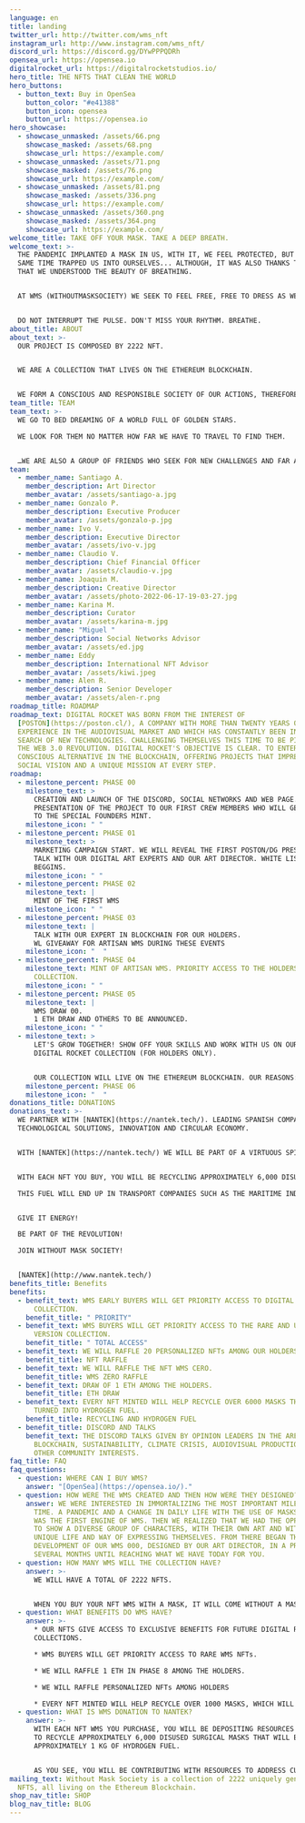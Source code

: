 ```yaml
---
language: en
title: landing
twitter_url: http://twitter.com/wms_nft
instagram_url: http://www.instagram.com/wms_nft/
discord_url: https://discord.gg/DYwPPPQDRh
opensea_url: https://opensea.io
digitalrocket_url: https://digitalrocketstudios.io/
hero_title: THE NFTS THAT CLEAN THE WORLD
hero_buttons:
  - button_text: Buy in OpenSea
    button_color: "#e41388"
    button_icon: opensea
    button_url: https://opensea.io
hero_showcase:
  - showcase_unmasked: /assets/66.png
    showcase_masked: /assets/68.png
    showcase_url: https://example.com/
  - showcase_unmasked: /assets/71.png
    showcase_masked: /assets/76.png
    showcase_url: https://example.com/
  - showcase_unmasked: /assets/81.png
    showcase_masked: /assets/336.png
    showcase_url: https://example.com/
  - showcase_unmasked: /assets/360.png
    showcase_masked: /assets/364.png
    showcase_url: https://example.com/
welcome_title: TAKE OFF YOUR MASK. TAKE A DEEP BREATH.
welcome_text: >-
  THE PANDEMIC IMPLANTED A MASK IN US, WITH IT, WE FEEL PROTECTED, BUT AT THE
  SAME TIME TRAPPED US INTO OURSELVES... ALTHOUGH, IT WAS ALSO THANKS TO IT,
  THAT WE UNDERSTOOD THE BEAUTY OF BREATHING.


  AT WMS (WITHOUTMASKSOCIETY) WE SEEK TO FEEL FREE, FREE TO DRESS AS WE WANT, FREE TO MOVE AS WE WANT, FREE TO BREATHE AS WE WANT, AND TO SEEK TIRELESSLY TO BE AND FEEL EQUALLY HUMAN.


  DO NOT INTERRUPT THE PULSE. DON'T MISS YOUR RHYTHM. BREATHE.
about_title: ABOUT
about_text: >-
  OUR PROJECT IS COMPOSED BY 2222 NFT.


  WE ARE A COLLECTION THAT LIVES ON THE ETHEREUM BLOCKCHAIN.


  WE FORM A CONSCIOUS AND RESPONSIBLE SOCIETY OF OUR ACTIONS, THEREFORE, WHEN PURCHASING AN NFT WMS WE WILL BE HELPING TO RECOVER DISUSED MASKS TO CONVERT THEM INTO ENERGY.
team_title: TEAM
team_text: >-
  WE GO TO BED DREAMING OF A WORLD FULL OF GOLDEN STARS.

  WE LOOK FOR THEM NO MATTER HOW FAR WE HAVE TO TRAVEL TO FIND THEM.


  …WE ARE ALSO A GROUP OF FRIENDS WHO SEEK FOR NEW CHALLENGES AND FAR AWAY HORIZONS, THAT MAKE US VIBRATE AT NIGHT AND DREAM BY DAY…
team:
  - member_name: Santiago A.
    member_description: Art Director
    member_avatar: /assets/santiago-a.jpg
  - member_name: Gonzalo P.
    member_description: Executive Producer
    member_avatar: /assets/gonzalo-p.jpg
  - member_name: Ivo V.
    member_description: Executive Director
    member_avatar: /assets/ivo-v.jpg
  - member_name: Claudio V.
    member_description: Chief Financial Officer
    member_avatar: /assets/claudio-v.jpg
  - member_name: Joaquin M.
    member_description: Creative Director
    member_avatar: /assets/photo-2022-06-17-19-03-27.jpg
  - member_name: Karina M.
    member_description: Curator
    member_avatar: /assets/karina-m.jpg
  - member_name: "Miguel "
    member_description: Social Networks Advisor
    member_avatar: /assets/ed.jpg
  - member_name: Eddy
    member_description: International NFT Advisor
    member_avatar: /assets/kiwi.jpeg
  - member_name: Alen R.
    member_description: Senior Developer
    member_avatar: /assets/alen-r.png
roadmap_title: ROADMAP
roadmap_text: DIGITAL ROCKET WAS BORN FROM THE INTEREST OF
  [POSTON](https://poston.cl/), A COMPANY WITH MORE THAN TWENTY YEARS OF
  EXPERIENCE IN THE AUDIOVISUAL MARKET AND WHICH HAS CONSTANTLY BEEN IN THE
  SEARCH OF NEW TECHNOLOGIES. CHALLENGING THEMSELVES THIS TIME TO BE PIONEERS IN
  THE WEB 3.0 REVOLUTION. DIGITAL ROCKET'S OBJECTIVE IS CLEAR. TO ENTER AS A
  CONSCIOUS ALTERNATIVE IN THE BLOCKCHAIN, OFFERING PROJECTS THAT IMPREGNATE A
  SOCIAL VISION AND A UNIQUE MISSION AT EVERY STEP.
roadmap:
  - milestone_percent: PHASE 00
    milestone_text: >
      CREATION AND LAUNCH OF THE DISCORD, SOCIAL NETWORKS AND WEB PAGE.
      PRESENTATION OF THE PROJECT TO OUR FIRST CREW MEMBERS WHO WILL GET ACCESS
      TO THE SPECIAL FOUNDERS MINT.
    milestone_icon: " "
  - milestone_percent: PHASE 01
    milestone_text: >
      MARKETING CAMPAIGN START. WE WILL REVEAL THE FIRST POSTON/DG PRESENTATION
      TALK WITH OUR DIGITAL ART EXPERTS AND OUR ART DIRECTOR. WHITE LIST PROCESS
      BEGGINS. 
    milestone_icon: " "
  - milestone_percent: PHASE 02
    milestone_text: |
      MINT OF THE FIRST WMS
    milestone_icon: " "
  - milestone_percent: PHASE 03
    milestone_text: |
      TALK WITH OUR EXPERT IN BLOCKCHAIN ​​FOR OUR HOLDERS.
      WL GIVEAWAY FOR ARTISAN WMS DURING THESE EVENTS
    milestone_icon: "  "
  - milestone_percent: PHASE 04
    milestone_text: MINT OF ARTISAN WMS. PRIORITY ACCESS TO THE HOLDERS OF THE FIRST
      COLLECTION.
    milestone_icon: " "
  - milestone_percent: PHASE 05
    milestone_text: |
      WMS DRAW 00. 
      1 ETH DRAW AND OTHERS TO BE ANNOUNCED.
    milestone_icon: " "
  - milestone_text: >
      LET'S GROW TOGETHER! SHOW OFF YOUR SKILLS AND WORK WITH US ON OUR UPCOMING
      DIGITAL ROCKET COLLECTION (FOR HOLDERS ONLY).


      OUR COLLECTION WILL LIVE ON THE ETHEREUM BLOCKCHAIN. OUR REASONS: PROOF OF STAKE AND ECO FRIENDLY STEERING.
    milestone_percent: PHASE 06
    milestone_icon: "  "
donations_title: DONATIONS
donations_text: >-
  WE PARTNER WITH [NANTEK](https://nantek.tech/). LEADING SPANISH COMPANY IN
  TECHNOLOGICAL SOLUTIONS, INNOVATION AND CIRCULAR ECONOMY.


  WITH [NANTEK](https://nantek.tech/) WE WILL BE PART OF A VIRTUOUS SPIRAL.


  WITH EACH NFT YOU BUY, YOU WILL BE RECYCLING APPROXIMATELY 6,000 DISUSED MASKS THAT WILL BE CONVERTED INTO APPROXIMATELY 1K OF HYDROGEN FUEL.

  THIS FUEL WILL END UP IN TRANSPORT COMPANIES SUCH AS THE MARITIME INDUSTRY, IN WHICH CURRENT REGULATIONS REQUIRE THE USE OF SULFATE-FREE FUELS AND WHERE HYDROGEN COMES INTO PLAY.


  GIVE IT ENERGY!

  BE PART OF THE REVOLUTION!

  JOIN WITHOUT MASK SOCIETY!


  [NANTEK](http://www.nantek.tech/)
benefits_title: Benefits
benefits:
  - benefit_text: WMS EARLY BUYERS WILL GET PRIORITY ACCESS TO DIGITAL ROCKET'S NEXT
      COLLECTION.
    benefit_title: " PRIORITY"
  - benefit_text: WMS BUYERS WILL GET PRIORITY ACCESS TO THE RARE AND ULTRA RARE WMS
      VERSION COLLECTION.
    benefit_title: " TOTAL ACCESS"
  - benefit_text: WE WILL RAFFLE 20 PERSONALIZED NFTs AMONG OUR HOLDERS.
    benefit_title: NFT RAFFLE
  - benefit_text: WE WILL RAFFLE THE NFT WMS CERO.
    benefit_title: WMS ZERO RAFFLE
  - benefit_text: DRAW OF 1 ETH AMONG THE HOLDERS.
    benefit_title: ETH DRAW
  - benefit_text: EVERY NFT MINTED WILL HELP RECYCLE OVER 6000 MASKS THAT WILL BE
      TURNED INTO HYDROGEN FUEL.
    benefit_title: RECYCLING AND HYDROGEN FUEL
  - benefit_title: DISCORD AND TALKS
    benefit_text: THE DISCORD TALKS GIVEN BY OPINION LEADERS IN THE AREAS OF
      BLOCKCHAIN, SUSTAINABILITY, CLIMATE CRISIS, AUDIOVISUAL PRODUCTION, AMONG
      OTHER COMMUNITY INTERESTS.
faq_title: FAQ
faq_questions:
  - question: WHERE CAN I BUY WMS?
    answer: "[OpenSea](https://opensea.io/)."
  - question: HOW WERE THE WMS CREATED AND THEN HOW WERE THEY DESIGNED?
    answer: WE WERE INTERESTED IN IMMORTALIZING THE MOST IMPORTANT MILESTONE OF OUR
      TIME. A PANDEMIC AND A CHANGE IN DAILY LIFE WITH THE USE OF MASKS, THAT
      WAS THE FIRST ENGINE OF WMS. THEN WE REALIZED THAT WE HAD THE OPPORTUNITY
      TO SHOW A DIVERSE GROUP OF CHARACTERS, WITH THEIR OWN ART AND WITH A
      UNIQUE LIFE AND WAY OF EXPRESSING THEMSELVES. FROM THERE BEGAN THE
      DEVELOPMENT OF OUR WMS 000, DESIGNED BY OUR ART DIRECTOR, IN A PROCESS OF
      SEVERAL MONTHS UNTIL REACHING WHAT WE HAVE TODAY FOR YOU.
  - question: HOW MANY WMS WILL THE COLLECTION HAVE?
    answer: >-
      WE WILL HAVE A TOTAL OF 2222 NFTS.


      WHEN YOU BUY YOUR NFT WMS WITH A MASK, IT WILL COME WITHOUT A MASK. THAT IS TO SAY YOU GET 2x1.
  - question: WHAT BENEFITS DO WMS HAVE?
    answer: >-
      * OUR NFTS GIVE ACCESS TO EXCLUSIVE BENEFITS FOR FUTURE DIGITAL ROCKET
      COLLECTIONS.

      * WMS BUYERS WILL GET PRIORITY ACCESS TO RARE WMS NFTs.

      * WE WILL RAFFLE 1 ETH IN PHASE 8 AMONG THE HOLDERS.

      * WE WILL RAFFLE PERSONALIZED NFTs AMONG HOLDERS

      * EVERY NFT MINTED WILL HELP RECYCLE OVER 1000 MASKS, WHICH WILL BE TURNED INTO HYDROGEN FUEL.
  - question: WHAT IS WMS DONATION TO NANTEK?
    answer: >-
      WITH EACH NFT WMS YOU PURCHASE, YOU WILL BE DEPOSITING RESOURCES TO NANTEK
      TO RECYCLE APPROXIMATELY 6,000 DISUSED SURGICAL MASKS THAT WILL BECOME
      APPROXIMATELY 1 KG OF HYDROGEN FUEL.


      AS YOU SEE, YOU WILL BE CONTRIBUTING WITH RESOURCES TO ADDRESS CURRENT AND FUTURE PROBLEMS IN RELATION TO THE ENVIRONMENTAL CRISIS.
mailing_text: Without Mask Society is a collection of 2222 uniquely generated
  NFTS, all living on the Ethereum Blockchain.
shop_nav_title: SHOP
blog_nav_title: BLOG
---
```

